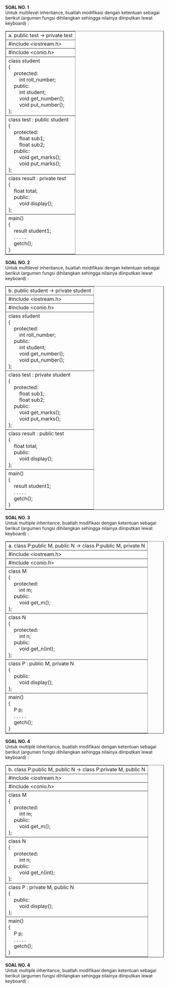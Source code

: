**SOAL NO. 1** 
<br> 
Untuk multilevel inheritance, buatlah modifikasi dengan ketentuan sebagai berikut 
(argumen fungsi dihilangkan sehingga nilainya diinputkan lewat keyboard) : 
    
<table border="1" cellpadding="10" cellspacing="0">
    <tr>
        <td>a. public test -> private test</td>
    </tr>
    <tr>
        <td>#include &lt;iostream.h&gt;</td>
    </tr>
    <tr>
        <td>#include &lt;conio.h&gt;</td>
    </tr>
    <tr>
        <td>
            class student<br>
            {<br>
            &nbsp;&nbsp;&nbsp;&nbsp;protected:<br>
            &nbsp;&nbsp;&nbsp;&nbsp;&nbsp;&nbsp;&nbsp;&nbsp;int roll_number;<br>
            &nbsp;&nbsp;&nbsp;&nbsp;public:<br>
            &nbsp;&nbsp;&nbsp;&nbsp;&nbsp;&nbsp;&nbsp;&nbsp;int student;<br>
            &nbsp;&nbsp;&nbsp;&nbsp;&nbsp;&nbsp;&nbsp;&nbsp;void get_number();<br>
            &nbsp;&nbsp;&nbsp;&nbsp;&nbsp;&nbsp;&nbsp;&nbsp;void put_number();<br>
            };
        </td>
    </tr>
    <tr>
        <td>
            class test : public student<br>
            {<br>
            &nbsp;&nbsp;&nbsp;&nbsp;protected:<br>
            &nbsp;&nbsp;&nbsp;&nbsp;&nbsp;&nbsp;&nbsp;&nbsp;float sub1;<br>
            &nbsp;&nbsp;&nbsp;&nbsp;&nbsp;&nbsp;&nbsp;&nbsp;float sub2;<br>
            &nbsp;&nbsp;&nbsp;&nbsp;public:<br>
            &nbsp;&nbsp;&nbsp;&nbsp;&nbsp;&nbsp;&nbsp;&nbsp;void get_marks();<br>
            &nbsp;&nbsp;&nbsp;&nbsp;&nbsp;&nbsp;&nbsp;&nbsp;void put_marks();<br>
            };
        </td>
    </tr>
    <tr>
        <td>
            class result : private test<br>
            {<br>
            &nbsp;&nbsp;&nbsp;&nbsp;float total;<br>
            &nbsp;&nbsp;&nbsp;&nbsp;public:<br>
            &nbsp;&nbsp;&nbsp;&nbsp;&nbsp;&nbsp;&nbsp;&nbsp;void display();<br>
            };
        </td>
    </tr>
    <tr>
        <td>
            main()<br>
            {<br>
            &nbsp;&nbsp;&nbsp;&nbsp;result student1;<br>
            &nbsp;&nbsp;&nbsp;&nbsp;. . . . .<br>
            &nbsp;&nbsp;&nbsp;&nbsp;getch();<br>
            }
        </td>
    </tr>
</table>


**SOAL NO. 2**
<br> 
Untuk  multilevel inheritance, buatlah modifikasi dengan ketentuan sebagai berikut 
(argumen fungsi dihilangkan sehingga nilainya diinputkan lewat keyboard) :

<table border="1" cellpadding="10" cellspacing="0">
    <tr>
        <td>b. public student &rarr; private student</td>
    </tr>
    <tr>
        <td>#include &lt;iostream.h&gt;</td>
    </tr>
    <tr>
        <td>#include &lt;conio.h&gt;</td>
    </tr>
    <tr>
        <td>
            class student<br>
            {<br>
            &nbsp;&nbsp;&nbsp;&nbsp;protected:<br>
            &nbsp;&nbsp;&nbsp;&nbsp;&nbsp;&nbsp;&nbsp;&nbsp;int roll_number;<br>
            &nbsp;&nbsp;&nbsp;&nbsp;public:<br>
            &nbsp;&nbsp;&nbsp;&nbsp;&nbsp;&nbsp;&nbsp;&nbsp;int student;<br>
            &nbsp;&nbsp;&nbsp;&nbsp;&nbsp;&nbsp;&nbsp;&nbsp;void get_number();<br>
            &nbsp;&nbsp;&nbsp;&nbsp;&nbsp;&nbsp;&nbsp;&nbsp;void put_number();<br>
            };
        </td>
    </tr>
    <tr>
        <td>
            class test : private student<br>
            {<br>
            &nbsp;&nbsp;&nbsp;&nbsp;protected:<br>
            &nbsp;&nbsp;&nbsp;&nbsp;&nbsp;&nbsp;&nbsp;&nbsp;float sub1;<br>
            &nbsp;&nbsp;&nbsp;&nbsp;&nbsp;&nbsp;&nbsp;&nbsp;float sub2;<br>
            &nbsp;&nbsp;&nbsp;&nbsp;public:<br>
            &nbsp;&nbsp;&nbsp;&nbsp;&nbsp;&nbsp;&nbsp;&nbsp;void get_marks();<br>
            &nbsp;&nbsp;&nbsp;&nbsp;&nbsp;&nbsp;&nbsp;&nbsp;void put_marks();<br>
            };
        </td>
    </tr>
    <tr>
        <td>
            class result : public test<br>
            {<br>
            &nbsp;&nbsp;&nbsp;&nbsp;float total;<br>
            &nbsp;&nbsp;&nbsp;&nbsp;public:<br>
            &nbsp;&nbsp;&nbsp;&nbsp;&nbsp;&nbsp;&nbsp;&nbsp;void display();<br>
            };
        </td>
    </tr>
    <tr>
        <td>
            main()<br>
            {<br>
            &nbsp;&nbsp;&nbsp;&nbsp;result student1;<br>
            &nbsp;&nbsp;&nbsp;&nbsp;. . . . .<br>
            &nbsp;&nbsp;&nbsp;&nbsp;getch();<br>
            }
        </td>
    </tr>
</table>

**SOAL NO. 3**
<br> 
Untuk  multiple inheritance, buatlah modifikasi dengan ketentuan sebagai berikut 
(argumen fungsi dihilangkan sehingga nilainya diinputkan lewat keyboard) :

<table border="1" cellpadding="10" cellspacing="0">
    <tr>
        <td>a. class P:public M, public N &rarr; class P:public M, private N</td>
    </tr>
    <tr>
        <td>#include &lt;iostream.h&gt;</td>
    </tr>
    <tr>
        <td>#include &lt;conio.h&gt;</td>
    </tr>
    <tr>
        <td>
            class M<br>
            {<br>
            &nbsp;&nbsp;&nbsp;&nbsp;protected:<br>
            &nbsp;&nbsp;&nbsp;&nbsp;&nbsp;&nbsp;&nbsp;&nbsp;int m;<br>
            &nbsp;&nbsp;&nbsp;&nbsp;public:<br>
            &nbsp;&nbsp;&nbsp;&nbsp;&nbsp;&nbsp;&nbsp;&nbsp;void get_m();<br>
            };
        </td>
    </tr>
    <tr>
        <td>
            class N<br>
            {<br>
            &nbsp;&nbsp;&nbsp;&nbsp;protected:<br>
            &nbsp;&nbsp;&nbsp;&nbsp;&nbsp;&nbsp;&nbsp;&nbsp;int n;<br>
            &nbsp;&nbsp;&nbsp;&nbsp;public:<br>
            &nbsp;&nbsp;&nbsp;&nbsp;&nbsp;&nbsp;&nbsp;&nbsp;void get_n(int);<br>
            };
        </td>
    </tr>
    <tr>
        <td>
            class P : public M, private N<br>
            {<br>
            &nbsp;&nbsp;&nbsp;&nbsp;public:<br>
            &nbsp;&nbsp;&nbsp;&nbsp;&nbsp;&nbsp;&nbsp;&nbsp;void display();<br>
            };
        </td>
    </tr>
    <tr>
        <td>
            main()<br>
            {<br>
            &nbsp;&nbsp;&nbsp;&nbsp;P p;<br>
            &nbsp;&nbsp;&nbsp;&nbsp;. . . . .<br>
            &nbsp;&nbsp;&nbsp;&nbsp;getch();<br>
            }
        </td>
    </tr>
</table>

**SOAL NO. 4**
<br> 
Untuk  multiple inheritance, buatlah modifikasi dengan ketentuan sebagai berikut 
(argumen fungsi dihilangkan sehingga nilainya diinputkan lewat keyboard) :

<table border="1" cellpadding="10" cellspacing="0">
    <tr>
        <td>b. class P:public M, public N &rarr; class P:private M, public N</td>
    </tr>
    <tr>
        <td>#include &lt;iostream.h&gt;</td>
    </tr>
    <tr>
        <td>#include &lt;conio.h&gt;</td>
    </tr>
    <tr>
        <td>
            class M<br>
            {<br>
            &nbsp;&nbsp;&nbsp;&nbsp;protected:<br>
            &nbsp;&nbsp;&nbsp;&nbsp;&nbsp;&nbsp;&nbsp;&nbsp;int m;<br>
            &nbsp;&nbsp;&nbsp;&nbsp;public:<br>
            &nbsp;&nbsp;&nbsp;&nbsp;&nbsp;&nbsp;&nbsp;&nbsp;void get_m();<br>
            };
        </td>
    </tr>
    <tr>
        <td>
            class N<br>
            {<br>
            &nbsp;&nbsp;&nbsp;&nbsp;protected:<br>
            &nbsp;&nbsp;&nbsp;&nbsp;&nbsp;&nbsp;&nbsp;&nbsp;int n;<br>
            &nbsp;&nbsp;&nbsp;&nbsp;public:<br>
            &nbsp;&nbsp;&nbsp;&nbsp;&nbsp;&nbsp;&nbsp;&nbsp;void get_n(int);<br>
            };
        </td>
    </tr>
    <tr>
        <td>
            class P : private M, public N<br>
            {<br>
            &nbsp;&nbsp;&nbsp;&nbsp;public:<br>
            &nbsp;&nbsp;&nbsp;&nbsp;&nbsp;&nbsp;&nbsp;&nbsp;void display();<br>
            };
        </td>
    </tr>
    <tr>
        <td>
            main()<br>
            {<br>
            &nbsp;&nbsp;&nbsp;&nbsp;P p;<br>
            &nbsp;&nbsp;&nbsp;&nbsp;. . . . .<br>
            &nbsp;&nbsp;&nbsp;&nbsp;getch();<br>
            }
        </td>
    </tr>
</table>

**SOAL NO. 4**
<br> 
Untuk  multiple inheritance, buatlah modifikasi dengan ketentuan sebagai berikut 
(argumen fungsi dihilangkan sehingga nilainya diinputkan lewat keyboard) :
